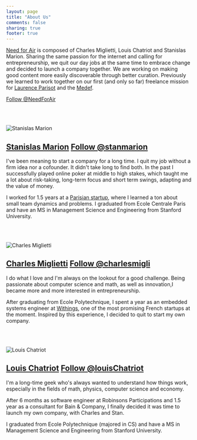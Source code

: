 ```yaml
---
layout: page
title: "About Us"
comments: false
sharing: true
footer: true
---
```


[Need for Air](https://twitter.com/#!/NeedForAir) is composed of Charles Miglietti, Louis Chatriot and Stanislas Marion. 
Sharing the same passion for the internet and calling for entrepreneurship, we quit our day jobs at the same time 
to embrace change and decided to launch a company together. We are working on making 
good content more easily discoverable through better curation.
Previously we learned to work together on our first (and only so far) freelance mission for
[Laurence Parisot](https://twitter.com/#!/laurenceparisot) and the [Medef](http://www.medef.com/medef-corporate.html). 

<a href="https://twitter.com/NeedForAir" class="twitter-follow-button" data-show-count="false">Follow @NeedForAir</a>
<script>!function(d,s,id){var js,fjs=d.getElementsByTagName(s)[0];if(!d.getElementById(id)){js=d.createElement(s);js.id=id;js.src="//platform.twitter.com/widgets.js";fjs.parentNode.insertBefore(js,fjs);}}(document,"script","twitter-wjs");</script>


<br><br>

![Stanislas Marion](http://www.gravatar.com/avatar/087d06c94e96171dc78fe6121e0fb5ba.png "Stanislas Marion")
## [Stanislas Marion](https://twitter.com/#!/stanmarion) <a href="https://twitter.com/stanmarion" class="twitter-follow-button" data-show-count="false">Follow @stanmarion</a>
<script>!function(d,s,id){var js,fjs=d.getElementsByTagName(s)[0];if(!d.getElementById(id)){js=d.createElement(s);js.id=id;js.src="//platform.twitter.com/widgets.js";fjs.parentNode.insertBefore(js,fjs);}}(document,"script","twitter-wjs");</script>

I've been meaning to start a company for a long time. I quit my job
without a firm idea nor a cofounder. It didn't take long to find both.
In the past I successfully played online poker at middle to high stakes, which taught me a
lot about risk-taking, long-term focus and short term swings, adapting
and the value of money.

I worked for 1.5 years at a [Parisian startup](http://yseop.com), where
I learned a ton about small team dynamics and problems.
I graduated from Ecole Centrale Paris and have an MS in Management Science and Engineering from Stanford University.

<br><br>


![Charles Miglietti](http://www.gravatar.com/avatar/b4e6af335a720c62bba0e0d37b61be25 "Charles Miglietti")
## [Charles Miglietti](https://twitter.com/#!/charlesmigli) <a href="https://twitter.com/charlesmigli" class="twitter-follow-button" data-show-count="false">Follow @charlesmigli</a>
<script>!function(d,s,id){var js,fjs=d.getElementsByTagName(s)[0];if(!d.getElementById(id)){js=d.createElement(s);js.id=id;js.src="//platform.twitter.com/widgets.js";fjs.parentNode.insertBefore(js,fjs);}}(document,"script","twitter-wjs");</script>

I do what I love and I'm always on the lookout for a good challenge. Being passionate about computer science and math,
as well as innovation,I became more and more interested in entrepreneurship.

After graduating from Ecole Polytechnique, I spent a year as an embedded systems engineer at [Withings](http://withings.com), 
one of the most promising French startups at the moment. Inspired by this experience, I decided to quit to start my own company.

<br><br>


![Louis Chatriot](http://www.gravatar.com/avatar/e47076995bbe79cfdf507d7bbddbe106 "Louis Chatriot")
## [Louis Chatriot](https://twitter.com/#!/louisChatriot) <a href="https://twitter.com/louisChatriot" class="twitter-follow-button" data-show-count="false">Follow @louisChatriot</a>
<script>!function(d,s,id){var js,fjs=d.getElementsByTagName(s)[0];if(!d.getElementById(id)){js=d.createElement(s);js.id=id;js.src="//platform.twitter.com/widgets.js";fjs.parentNode.insertBefore(js,fjs);}}(document,"script","twitter-wjs");</script>

I'm a long-time geek who's always wanted to understand how things work, especially in the fields of math, physics, computer science and economy.

After 6 months as software engineer at Robinsons Participations and 1.5 year as a consultant for Bain & Company, I finally decided it was time to launch my own company, with Charles and Stan.

I graduated from Ecole Polytechnique (majored in CS) and have a MS in Management Science and Engineering from Stanford University.
